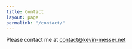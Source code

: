 ```yaml
---
title: Contact
layout: page
permalink: "/contact/"
---
```


Please contact me at contact@kevin-messer.net